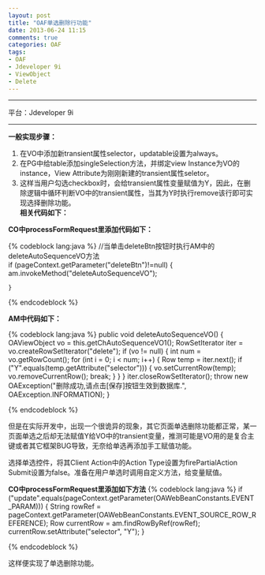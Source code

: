 ```yaml
---
layout: post
title: "OAF单选删除行功能"
date: 2013-06-24 11:15
comments: true
categories: OAF
tags:
- OAF 
- Jdeveloper 9i
- ViewObject 
- Delete
---
```

----
平台：Jdeveloper 9i    

---
**一般实现步骤：**
 
1. 在VO中添加新transient属性selector，updatable设置为always。    
2. 在PG中给table添加singleSelection方法，并绑定view Instance为VO的instance，View Attribute为刚刚新建的transient属性seletor。        
3. 这样当用户勾选checkbox时，会给transient属性变量赋值为Y，因此，在删除逻辑中循环判断VO中的transient属性，当其为Y时执行remove该行即可实现选择删除功能。    
**相关代码如下：**

**CO中processFormRequest里添加代码如下：**

{% codeblock lang:java %}
	//当单击deleteBtn按钮时执行AM中的deleteAutoSequenceVO方法    
    if (pageContext.getParameter("deleteBtn")!=null)
    {
      am.invokeMethod("deleteAutoSequenceVO");

    }
{% endcodeblock %}

**AM中代码如下：**

{% codeblock lang:java %}
    public void deleteAutoSequenceVO() {
        OAViewObject vo = this.getChAutoSequenceVO1();
        RowSetIterator iter = vo.createRowSetIterator("delete");
        if (vo != null) {
            int num = vo.getRowCount();
            for (int i = 0; i < num; i++) {
                Row temp = iter.next();
                if ("Y".equals(temp.getAttribute("selector"))) {
                    vo.setCurrentRow(temp);
                    vo.removeCurrentRow();
                    break;
                }
            }
        }
        iter.closeRowSetIterator();
        throw new OAException("删除成功,请点击[保存]按钮生效到数据库.",    
                              OAException.INFORMATION);
    }

{% endcodeblock %}


但是在实际开发中，出现一个很诡异的现象，其它页面单选删除功能都正常，某一页面单选之后却无法赋值Y给VO中的transient变量，推测可能是VO用的是复合主键或者其它框架BUG导致，无奈给单选再添加手工赋值功能。    

选择单选控件，将其Client Action中的Action Type设置为firePartialAction Submit设置为false。准备在用户单选时调用自定义方法，给变量赋值。

**CO中processFormRequest里添加如下方法**
{% codeblock lang:java %}
        if ("update".equals(pageContext.getParameter(OAWebBeanConstants.EVENT_PARAM))) {
            String rowRef =
                pageContext.getParameter(OAWebBeanConstants.EVENT_SOURCE_ROW_REFERENCE);
            Row currentRow = am.findRowByRef(rowRef);
            currentRow.setAttribute("selector", "Y");
        }

{% endcodeblock %}
 
这样便实现了单选删除功能。

